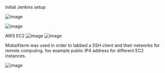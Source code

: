 Initial Jenkins setup 

![image](https://user-images.githubusercontent.com/47186806/116316547-04b23980-a7aa-11eb-8778-4b0eb465b16c.png)

![image](https://user-images.githubusercontent.com/47186806/116316504-f6641d80-a7a9-11eb-8947-d1916996b918.png)


AWS EC2 
![image](https://user-images.githubusercontent.com/47186806/116321088-5c07d800-a7b1-11eb-8bf8-29d8d2cbbd5c.png)
![image](https://user-images.githubusercontent.com/47186806/116336991-5cb06680-a7d1-11eb-9f56-173d97ed2a71.png)



MobaXterm was used in order to tabbed a SSH client and their networks for remote computing. fox example public IP4 address for different EC2 instances.

![image](https://user-images.githubusercontent.com/47186806/116329128-7dbd8b00-a7c2-11eb-83ce-9cb68df2bdb0.png)
